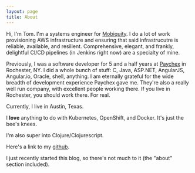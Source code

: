 ```yaml
---
layout: page
title: About
---
```


Hi, I'm Tom.  I'm a systems engineer for [Mobiquity](https://www.mobiquityinc.com/).  I do a lot of work provisioning AWS infrastructure and ensuring that said infrastrucutre is reliable, available, and resilient.  Comprehensive, elegant, and frankly, delightful CI/CD pipelines (in Jenkins right now) are a specialty of mine.  

Previously, I was a software developer for 5 and a half years at [Paychex](http://www.paychex.com) in Rochester, NY.  I did a whole bunch of stuff:  C, Java, ASP.NET, AngularJS, Angular.io, Oracle, shell, anything.  I am eternally grateful for the wide breadth of development experience Paychex gave me.  They're also a really well run company, with excellent people working there.  If you live in Rochester, you should work there.  For real.   

Currently, I live in Austin, Texas.

I **love** anything to do with Kubernetes, OpenShift, and Docker.  It's just the bee's knees.

I'm also super into Clojure/Clojurescript.

Here's a link to my [github](http://github.com/tomgeorge).

I just recently started this blog, so there's not much to it (the "about" section included).
